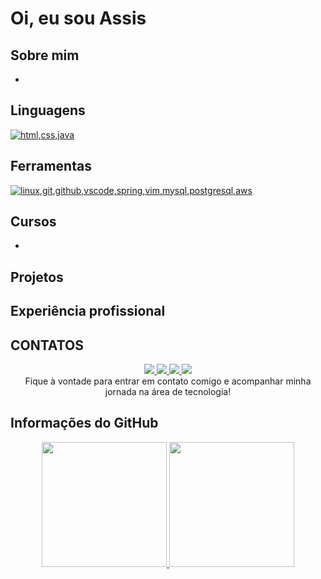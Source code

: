 # Oi, eu sou Assis
## Sobre mim
- <!--Descrever um texto sobre mim-->

##  Linguagens

<a href="https://skillicons.dev">
    <img src="https://skillicons.dev/icons?i=html,css,java" alt="html,css,java">
</a>

## Ferramentas
<a href="https://skillicons.dev">
    <img src="https://skillicons.dev/icons?i=git,github,vscode,linux,spring,vim,mysql,postgresql,aws" alt="linux,git,github,vscode,spring,vim,mysql,postgresql,aws">
</a>

## Cursos
 *

## Projetos
<!--coloar link dos projetos caso tenha-->

<!--
<div> 

  <img align="right" alt="Api-Cadastro" height="100" src="img/diagrama.png" style="padding: 10px;">
</div>
  <link rel="stylesheet" href=>
-->


<!--[![Meu Projeto](./img/diagrama.png)](https://github.com/seunome/seuprojeto)-->

## Experiência profissional

<!--Descrever caso tenha-->

## CONTATOS
 
 <div align="center">
    <!--INSTAGRAM-->
    <a href="https://www.instagram.com/assis_fdc">
    <img src="https://img.shields.io/badge/-Instagram-%23E4405F?style=for-the-badge&logo=instagram&logoColor=white" target="_blank">
    </a>
    <!-- Gmail -->
<a href="mailto:deassiscaetano29@gmail.com" target="_blank">
  <img src="https://img.shields.io/badge/-Gmail-%23FF0000?style=for-the-badge&logo=gmail&logoColor=white">
</a>
<!--Outlook-->
<a href="mailto:deassis_915@hotmail.com" target="_blank">
  <img src="https://img.shields.io/badge/-Outlook-%230078D4?style=for-the-badge&logo=microsoft-outlook&logoColor=white" target="_blank">
</a>
<!--LinkedIn-->
<a href="https://www.linkedin.com/in/deassis-caetano-86926b246/" target="_blank">
  <img src="https://img.shields.io/badge/-LinkedIn-%230077B5?style=for-the-badge&logo=linkedin&logoColor=white">
</a> 
<br>
Fique à vontade para entrar em contato comigo e acompanhar minha jornada na área de tecnologia!
 </div>

 ## Informações do GitHub

<div align="center">
<!--Github Stats-->
  <a href="https://github.com/anuraghazra/github-readme-stats">
    <img height="200" src="https://github-readme-stats.vercel.app/api?username=AssisCaetano&show_icons=true&theme=dark&include_all_commits=true&count_private=true">
    </a>
  <!--Languages-->
  <a href="https://github.com/anuraghazra/convoychat">
    <img height="200" src="https://github-readme-stats.vercel.app/api/top-langs/?username=AssisCaetano&layout=compact&langs_count=7&theme=dark"/>
  </a>
</div>